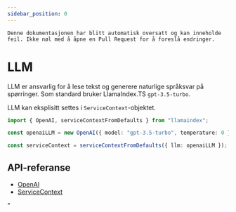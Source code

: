 ```yaml
---
sidebar_position: 0
---
```


`Denne dokumentasjonen har blitt automatisk oversatt og kan inneholde feil. Ikke nøl med å åpne en Pull Request for å foreslå endringer.`

# LLM

LLM er ansvarlig for å lese tekst og generere naturlige språksvar på spørringer. Som standard bruker LlamaIndex.TS `gpt-3.5-turbo`.

LLM kan eksplisitt settes i `ServiceContext`-objektet.

```typescript
import { OpenAI, serviceContextFromDefaults } from "llamaindex";

const openaiLLM = new OpenAI({ model: "gpt-3.5-turbo", temperature: 0 });

const serviceContext = serviceContextFromDefaults({ llm: openaiLLM });
```

## API-referanse

- [OpenAI](../../api/classes/OpenAI.md)
- [ServiceContext](../../api/interfaces/ServiceContext.md)

"
